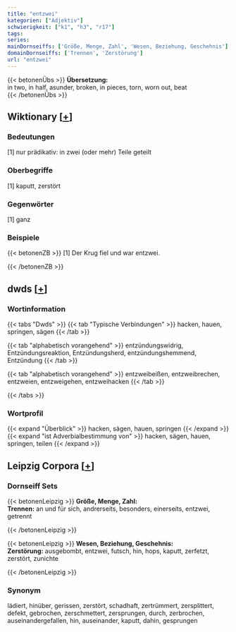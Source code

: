 ```yaml
---
title: "entzwei"
kategorien: ["Adjektiv"]
schwierigkeit: ["k1", "h3", "r17"]
tags:
series:
mainDornseiffs: ['Größe, Menge, Zahl', 'Wesen, Beziehung, Geschehnis']
domainDornseiffs: ['Trennen', 'Zerstörung']
url: "entzwei"
---
```


{{< betonenÜbs >}}
**Übersetzung:**  
in two, in half, asunder, broken, in pieces, torn, worn out, beat  
{{< /betonenÜbs >}}

## Wiktionary [[+](https://de.wiktionary.org/wiki/entzwei)]

### Bedeutungen
[1] nur prädikativ: in zwei (oder mehr) Teile geteilt  

### Oberbegriffe
[1] kaputt, zerstört  

### Gegenwörter
[1] ganz  

### Beispiele
{{< betonenZB >}}
[1] Der Krug fiel und war entzwei.  

{{< /betonenZB >}}


## dwds [[+](https://www.dwds.de/wb/entzwei)]

### Wortinformation
{{< tabs "Dwds" >}}
{{< tab "Typische Verbindungen" >}}
hacken, hauen, springen, sägen
{{< /tab >}}

{{< tab "alphabetisch vorangehend" >}}
entzündungswidrig, Entzündungsreaktion, Entzündungsherd, entzündungshemmend, Entzündung
{{< /tab >}}

{{< tab "alphabetisch vorangehend" >}}
entzweibeißen, entzweibrechen, entzweien, entzweigehen, entzweihacken
{{< /tab >}}

{{< /tabs >}}

### Wortprofil
{{< expand "Überblick" >}} hacken, sägen, hauen, springen {{< /expand >}}
{{< expand "ist Adverbialbestimmung von" >}} hacken, sägen, hauen, springen, teilen {{< /expand >}}

## Leipzig Corpora [[+](https://corpora.uni-leipzig.de/en/res?word=entzwei&corpusId=deu_newscrawl-public_2018)]

### Dornseiff Sets
{{< betonenLeipzig >}}
**Größe, Menge, Zahl:**  
**Trennen:** an und für sich, andrerseits, besonders, einerseits, entzwei, getrennt  

{{< /betonenLeipzig >}}


{{< betonenLeipzig >}}
**Wesen, Beziehung, Geschehnis:**  
**Zerstörung:** ausgebombt, entzwei, futsch, hin, hops, kaputt, zerfetzt, zerstört, zunichte  

{{< /betonenLeipzig >}}

### Synonym
lädiert, hinüber, gerissen, zerstört, schadhaft, zertrümmert, zersplittert, defekt, gebrochen, zerschmettert, zersprungen, durch, zerbrochen, auseinandergefallen, hin, auseinander, kaputt, dahin, gesprungen

